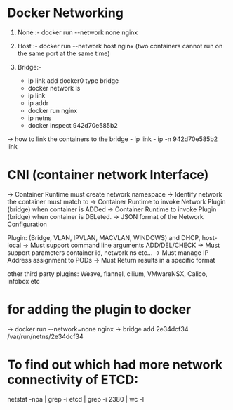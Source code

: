 Docker Networking
=================

1. None :- docker run --network none nginx
2. Host :- docker run --network host nginx (two containers cannot run on the same port at the same time)
3. Bridge:- 

    - ip link add docker0 type bridge
    - docker network ls
    - ip link
    - ip addr
    - docker run nginx
    - ip netns
    - docker inspect 942d70e585b2

-> how to link the containers to the bridge
    - ip link
    - ip -n 942d70e585b2 link

CNI (container network Interface)
=================================

-> Container Runtime must create network namespace
-> Identify network the container must match to
-> Container Runtime to invoke Network Plugin (bridge) when container is ADDed
-> Container Runtime to invoke Plugin (bridge) when container is DELeted.
-> JSON format of the Network Configuration

Plugin: (Bridge, VLAN, IPVLAN, MACVLAN, WINDOWS) and DHCP, host-local 
-> Must support command line arguments ADD/DEL/CHECK
-> Must support parameters container id, network ns etc...
-> Must manage IP Address assignment to PODs
-> Must Return results in a specific format

other third party plugins: Weave, flannel, cilium, VMwareNSX, Calico, infobox etc

for adding the plugin to docker 
===============================
-> docker run --network=none nginx
-> bridge add 2e34dcf34 /var/run/netns/2e34dcf34


To find out which had more network connectivity of ETCD:
=======================================================

netstat -npa | grep -i etcd | grep -i 2380 | wc -l



